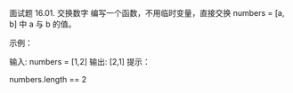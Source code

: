 面试题 16.01. 交换数字
编写一个函数，不用临时变量，直接交换 numbers = [a, b] 中 a 与 b 的值。

示例：

输入: numbers = [1,2]
输出: [2,1]
提示：

numbers.length == 2